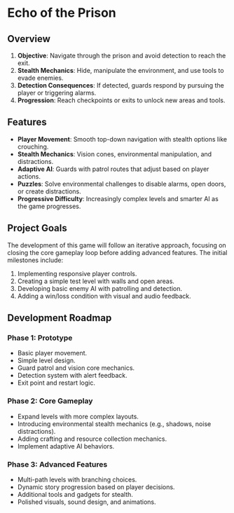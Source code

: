 # Echo of the Prison

## Overview
1. **Objective**: Navigate through the prison and avoid detection to reach the exit.
2. **Stealth Mechanics**: Hide, manipulate the environment, and use tools to evade enemies.
3. **Detection Consequences**: If detected, guards respond by pursuing the player or triggering alarms.
4. **Progression**: Reach checkpoints or exits to unlock new areas and tools.

## Features
- **Player Movement**: Smooth top-down navigation with stealth options like crouching.
- **Stealth Mechanics**: Vision cones, environmental manipulation, and distractions.
- **Adaptive AI**: Guards with patrol routes that adjust based on player actions.
- **Puzzles**: Solve environmental challenges to disable alarms, open doors, or create distractions.
- **Progressive Difficulty**: Increasingly complex levels and smarter AI as the game progresses.

## Project Goals
The development of this game will follow an iterative approach, focusing on closing the core gameplay loop before adding advanced features. The initial milestones include:
1. Implementing responsive player controls.
2. Creating a simple test level with walls and open areas.
3. Developing basic enemy AI with patrolling and detection.
4. Adding a win/loss condition with visual and audio feedback.

## Development Roadmap
### Phase 1: Prototype
- Basic player movement.
- Simple level design.
- Guard patrol and vision core mechanics.
- Detection system with alert feedback.
- Exit point and restart logic.

### Phase 2: Core Gameplay
- Expand levels with more complex layouts.
- Introducing environmental stealth mechanics (e.g., shadows, noise distractions).
- Adding crafting and resource collection mechanics.
- Implement adaptive AI behaviors.

### Phase 3: Advanced Features
- Multi-path levels with branching choices.
- Dynamic story progression based on player decisions.
- Additional tools and gadgets for stealth.
- Polished visuals, sound design, and animations.

